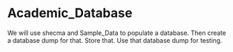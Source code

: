 # Academic_Database
We will use shecma and Sample_Data to populate a database. Then create a database dump for that. Store that. Use that database dump for testing.
